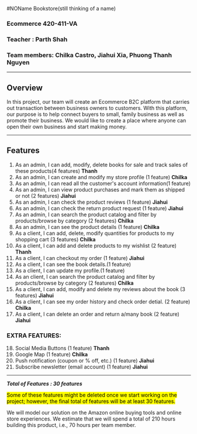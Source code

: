 

#NOName Bookstore(still thinking of a name)
### Ecommerce 420-411-VA  

### Teacher : Parth Shah

### Team members: Chilka Castro,  Jiahui Xia,  Phuong Thanh Nguyen

--------

## Overview

In this project, our team will create an Ecommerce B2C platform that carries out transaction between business owners to customers. With this platform, our purpose is to help connect buyers to small, family business as well as promote their business. We would like to create a place where anyone can open their own business and start making money. 

---------------

## Features

1. As an admin, I can add, modify, delete books for sale and track sales of these products(4 features) **Thanh**
2. As an admin, I can create and modify my store profile (1 feature) **Chilka**
3. As an admin, I can read all the customer's account information(1 feature)
4. As an admin, I can view product purchases and mark them as shipped or not (2 features) **Jiahui**
5. As an admin, I can check the product reviews (1 feature) **Jiahui**
6. As an admin, I can check the return product request (1 feature) **Jiahui**
7. As an admin, I can search the product catalog and filter by products/browse by category (2 features) **Chilka**
8. As an admin, I can see the product details (1 feature) **Chilka**
9. As a client, I can add, delete, modify quantities for products to my shopping cart (3 features) **Chilka**
10. As a client, I can add and delete products to my wishlist (2 feature) **Thanh**  
12. As a client, I can checkout my order (1 feature) **Jiahui**
13. As a client, I can see the book details.(1 feature)
14. As a client, I can update my profile.(1 feature)
15. As an client, I can search the product catalog and filter by products/browse by category (2 features) **Chilka**
16. As a client, I can add, modify and delete my reviews about the book (3 features) **Jiahui**
17. As a client, I can see my order history and check order detial. (2 feature) **Chilka**
18. As a client, I can delete an order and return a/many book (2 feature) **Jiahui**
      

### EXTRA FEATURES:
18. Social Media Buttons (1 feature) **Thanh**
29. Google Map (1 feature) **Chilka**
20. Push notification (coupon or % off, etc.) (1 feature) **Jiahui**
21. Subscribe newsletter (email account) (1 feature) **Jiahui**

-------------------------------------------------------------


***Total of Features : 30 features***

<mark>Some of these features might be deleted once we start working on the project; however, the final total of features will be at least 30 features.</makr>

We will model our solution on the Amazon online buying tools and online store experiences. We
estimate that we will spend a total of 210 hours building this product, i.e., 70 hours per team member.
